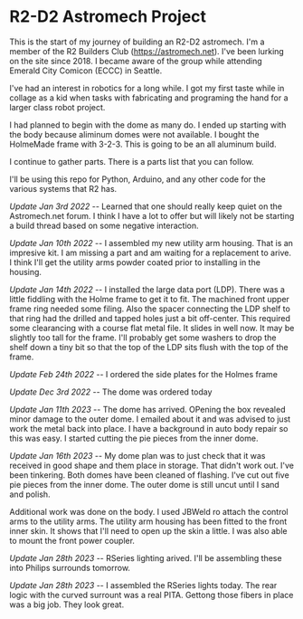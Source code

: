 # R2-D2 Astromech Project

This is the start of my journey of building an R2-D2 astromech.  I'm a member of the R2 Builders Club (https://astromech.net).  I've been lurking on the site since 2018.  I became aware of the group while attending Emerald City Comicon (ECCC) in Seattle.  

I've had an interest in robotics for a long while.  I got my first taste while in collage as a kid when tasks with fabricating and programing the hand for a larger class robot project.  

I had planned to begin with the dome as many do.  I ended up starting with the body because aliminum domes were not available.  I bought the HolmeMade frame with 3-2-3.  This is going to be an all aluminum build.  

I continue to gather parts.  There is a parts list that you can follow.  

I'll be using this repo for Python, Arduino, and any other code for the various systems that R2 has.  

*Update Jan 3rd 2022* -- Learned that one should really keep quiet on the Astromech.net forum.  I think I have a lot to offer but will likely not be starting a build thread based on some negative interaction.  

*Update Jan 10th 2022* -- I assembled my new utility arm housing.  That is an impresive kit.  I am missing a part and am waiting for a replacement to arive.  I think I'll get the utility arms powder coated prior to installing in the housing.  

*Update Jan 14th 2022* -- I installed the large data port (LDP). There was a little fiddling with the Holme frame to get it to fit.  The machined front upper frame ring needed some filing.  Also the spacer connecting the LDP shelf to that ring had the drilled and tapped holes just a bit off-center.  This required some clearancing with a course flat metal file.  It slides in well now.  It may be slightly too tall for the frame.  I'll probably get some washers to drop the shelf down a tiny bit so that the top of the LDP sits flush with the top of the frame.  

*Update Feb 24th 2022* -- I ordered the side plates for the Holmes frame  

*Update Dec 3rd 2022* -- The dome was ordered today  

*Update Jan 11th 2023* -- The dome has arrived.  OPening the box revealed minor damage to the outer dome.  I emailed about it and was advised to just work the metal back into place.  I have a background in auto body repair so this was easy.  I started cutting the pie pieces from the inner dome.

*Update Jan 16th 2023* -- My dome plan was to just check that it was received in good shape and them place in storage.  That didn't work out.  I've been tinkering.  Both domes have been cleaned of flashing.  I've cut out five pie pieces from the inner dome.  The outer dome is still uncut until I sand and polish.

Additional work was done on the body.  I used JBWeld ro attach the control arms to the utility arms.  The utility arm housing has been fitted to the front inner skin.  It shows that I'll need to open up the skin a little.  I was also able to mount the front power coupler.

*Update Jan 28th 2023* -- RSeries lighting arived.  I'll be assembling these into Philips surrounds tomorrow.  

*Update Jan 28th 2023* -- I assembled the RSeries lights today.  The rear logic with the curved surrount was a real PITA.  Gettong those fibers in place was a big job.  They look great.  

